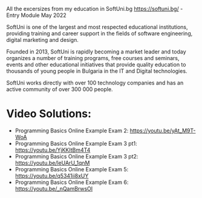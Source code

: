 All the excersizes from my education in SoftUni.bg https://softuni.bg/ - Entry Module May 2022

SoftUni is one of the largest and most respected educational institutions, providing training and career support in the fields of software engineering, digital marketing and design.

Founded in 2013, SoftUni is rapidly becoming a market leader and today organizes a number of training programs, free courses and seminars, events and other educational initiatives that provide quality education to thousands of young people in Bulgaria in the IT and Digital technologies.

SoftUni works directly with over 100 technology companies and has an active community of over 300 000 people.

# Video Solutions:
- Programming Basics Online Example Exam 2: https://youtu.be/yAt_M9T-WoA
- Programming Basics Online Example Exam 3 pt1: https://youtu.be/YjKKItBm4T4
- Programming Basics Online Example Exam 3 pt2: https://youtu.be/leUArU_1qnM
- Programming Basics Online Example Exam 5: https://youtu.be/q5341ii8xUY
- Programming Basics Online Example Exam 6: https://youtu.be/_nQamBrwsOI